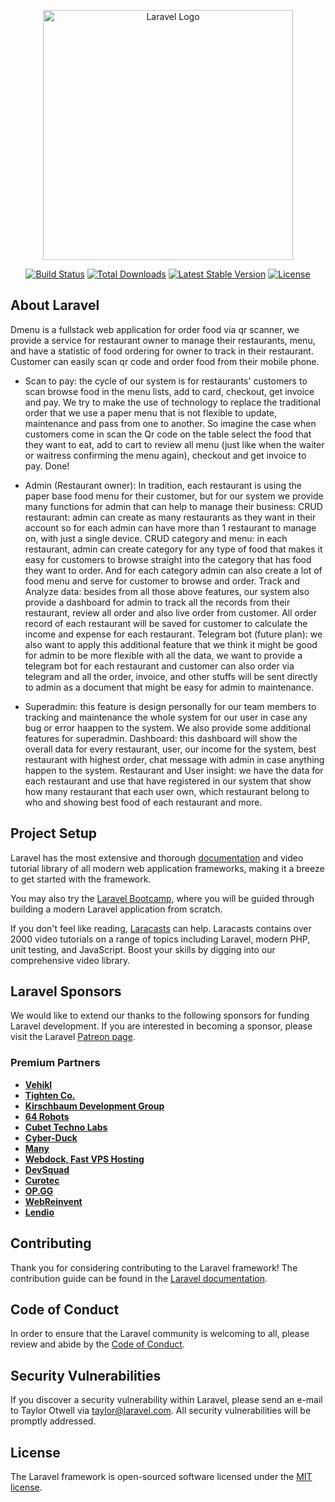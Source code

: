<p align="center"><a href="https://laravel.com" target="_blank"><img src="https://raw.githubusercontent.com/laravel/art/master/logo-lockup/5%20SVG/2%20CMYK/1%20Full%20Color/laravel-logolockup-cmyk-red.svg" width="400" alt="Laravel Logo"></a></p>

<p align="center">
<a href="https://github.com/laravel/framework/actions"><img src="https://github.com/laravel/framework/workflows/tests/badge.svg" alt="Build Status"></a>
<a href="https://packagist.org/packages/laravel/framework"><img src="https://img.shields.io/packagist/dt/laravel/framework" alt="Total Downloads"></a>
<a href="https://packagist.org/packages/laravel/framework"><img src="https://img.shields.io/packagist/v/laravel/framework" alt="Latest Stable Version"></a>
<a href="https://packagist.org/packages/laravel/framework"><img src="https://img.shields.io/packagist/l/laravel/framework" alt="License"></a>
</p>

## About Laravel

Dmenu is a fullstack web application for order food via qr scanner, we provide a service for restaurant owner to manage their restaurants, menu, and have a statistic of food ordering for owner to track in their restaurant. Customer can easily scan qr code and order food from their mobile phone.

- Scan to pay: the cycle of our system is for restaurants' customers to scan browse food in the menu lists, add to card, checkout, get invoice and pay. We try to make the use of technology to replace the traditional order that we use a paper menu that is not flexible to update, maintenance and pass from one to another. So imagine the case when customers come in scan the Qr code on the table select the food that they want to eat, add to cart to review all menu (just like when the waiter or waitress confirming the menu again), checkout and get invoice to pay. Done!

- Admin (Restaurant owner): In tradition, each restaurant is using the paper base food menu for their customer, but for our system we provide many functions for admin that can help to manage their business:
    CRUD restaurant: admin can create as many restaurants as they want in their account so for each admin can have more than 1 restaurant to manage on, with just a single device.
    CRUD category and menu: in each restaurant, admin can create category for any type of food that makes it easy for customers to browse straight into the category that has food they want to order. And for each category admin can also create a lot of food menu and serve for customer to browse and order.
    Track and Analyze data: besides from all those above features, our system also provide a dashboard for admin to track all the records from their restaurant, review all order and also live order from customer. All order record of each restaurant will be saved for customer to calculate the income and expense for each restaurant.
    Telegram bot (future plan): we also want to apply this additional feature that we think it might be good for admin to be more flexible with all the data, we want to provide a telegram bot for each restaurant and customer can also order via telegram and all the order, invoice, and other stuffs will be sent directly to admin as a document that might be easy for admin to maintenance.

- Superadmin: this feature is design personally for our team members to tracking and maintenance the whole system for our user in case any bug or error haappen to the system. We also provide some additional features for superadmin.
    Dashboard: this dashboard will show the overall data for every restaurant, user, our income for the system, best restaurant with highest order, chat message with admin in case anything happen to the system.
    Restaurant and User insight: we have the data for each restaurant and use that have registered in our system that show how many restaurant that each user own, which restaurant belong to who and showing best food of each restaurant and more.

## Project Setup

Laravel has the most extensive and thorough [documentation](https://laravel.com/docs) and video tutorial library of all modern web application frameworks, making it a breeze to get started with the framework.

You may also try the [Laravel Bootcamp](https://bootcamp.laravel.com), where you will be guided through building a modern Laravel application from scratch.

If you don't feel like reading, [Laracasts](https://laracasts.com) can help. Laracasts contains over 2000 video tutorials on a range of topics including Laravel, modern PHP, unit testing, and JavaScript. Boost your skills by digging into our comprehensive video library.

## Laravel Sponsors

We would like to extend our thanks to the following sponsors for funding Laravel development. If you are interested in becoming a sponsor, please visit the Laravel [Patreon page](https://patreon.com/taylorotwell).

### Premium Partners

- **[Vehikl](https://vehikl.com/)**
- **[Tighten Co.](https://tighten.co)**
- **[Kirschbaum Development Group](https://kirschbaumdevelopment.com)**
- **[64 Robots](https://64robots.com)**
- **[Cubet Techno Labs](https://cubettech.com)**
- **[Cyber-Duck](https://cyber-duck.co.uk)**
- **[Many](https://www.many.co.uk)**
- **[Webdock, Fast VPS Hosting](https://www.webdock.io/en)**
- **[DevSquad](https://devsquad.com)**
- **[Curotec](https://www.curotec.com/services/technologies/laravel/)**
- **[OP.GG](https://op.gg)**
- **[WebReinvent](https://webreinvent.com/?utm_source=laravel&utm_medium=github&utm_campaign=patreon-sponsors)**
- **[Lendio](https://lendio.com)**

## Contributing

Thank you for considering contributing to the Laravel framework! The contribution guide can be found in the [Laravel documentation](https://laravel.com/docs/contributions).

## Code of Conduct

In order to ensure that the Laravel community is welcoming to all, please review and abide by the [Code of Conduct](https://laravel.com/docs/contributions#code-of-conduct).

## Security Vulnerabilities

If you discover a security vulnerability within Laravel, please send an e-mail to Taylor Otwell via [taylor@laravel.com](mailto:taylor@laravel.com). All security vulnerabilities will be promptly addressed.

## License

The Laravel framework is open-sourced software licensed under the [MIT license](https://opensource.org/licenses/MIT).
